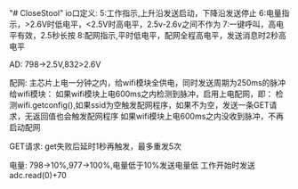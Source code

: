"# CloseStool" 
io口定义:
5:工作指示,上升沿发送启动，下降沿发送停止
6:电量指示，>2.6V时低电平，<2.5V时高电平，2.5v-2.6v之间不作为
7:一键呼叫，高电平有效，2.5秒长按
8:配网指示,平时低电平，配网全程高电平，发送消息时2秒高电平

AD:
798->2.5V,832>2.6V

配网:
主芯片上电一分钟之内，给wifi模块全供电，同时发送周期为250ms的脉冲给wifi模块：
    如果wifi模块上电600ms之内检测到脉冲，启用上电配网，即：
        检测wifi.getconfig(),如果ssid为空触发配网程序，如果不为空，发送一条GET请求，无返回值也会触发配网程序
    如果wifi模块上电600ms之内没收到脉冲，不再启动配网

GET请求:
get失败后延时1秒再触发，最多重发5次

电量:
798->10%,977->100%,电量低于10%发送电量低
工作开始时发送adc.read(0)+70